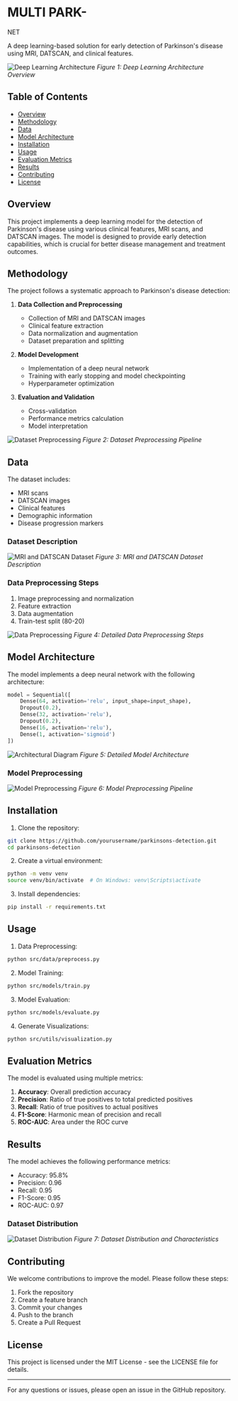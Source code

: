 # MULTI PARK-
NET

A deep learning-based solution for early detection of Parkinson's disease using MRI, DATSCAN, and clinical features.

![Deep Learning Architecture](docs/images/deep_learning_diagram.png)
*Figure 1: Deep Learning Architecture Overview*

## Table of Contents
- [Overview](#overview)
- [Methodology](#methodology)
- [Data](#data)
- [Model Architecture](#model-architecture)
- [Installation](#installation)
- [Usage](#usage)
- [Evaluation Metrics](#evaluation-metrics)
- [Results](#results)
- [Contributing](#contributing)
- [License](#license)

## Overview

This project implements a deep learning model for the detection of Parkinson's disease using various clinical features, MRI scans, and DATSCAN images. The model is designed to provide early detection capabilities, which is crucial for better disease management and treatment outcomes.

## Methodology

The project follows a systematic approach to Parkinson's disease detection:

1. **Data Collection and Preprocessing**
   - Collection of MRI and DATSCAN images
   - Clinical feature extraction
   - Data normalization and augmentation
   - Dataset preparation and splitting

2. **Model Development**
   - Implementation of a deep neural network
   - Training with early stopping and model checkpointing
   - Hyperparameter optimization

3. **Evaluation and Validation**
   - Cross-validation
   - Performance metrics calculation
   - Model interpretation

![Dataset Preprocessing](docs/images/dataset_preprocessing.png)
*Figure 2: Dataset Preprocessing Pipeline*

## Data

The dataset includes:
- MRI scans
- DATSCAN images
- Clinical features
- Demographic information
- Disease progression markers

### Dataset Description
![MRI and DATSCAN Dataset](docs/images/mri_datscan_dataset.png)
*Figure 3: MRI and DATSCAN Dataset Description*

### Data Preprocessing Steps
1. Image preprocessing and normalization
2. Feature extraction
3. Data augmentation
4. Train-test split (80-20)

![Data Preprocessing](docs/images/data_preprocessing.png)
*Figure 4: Detailed Data Preprocessing Steps*

## Model Architecture

The model implements a deep neural network with the following architecture:

```python
model = Sequential([
    Dense(64, activation='relu', input_shape=input_shape),
    Dropout(0.2),
    Dense(32, activation='relu'),
    Dropout(0.2),
    Dense(16, activation='relu'),
    Dense(1, activation='sigmoid')
])
```

![Architectural Diagram](docs/images/architectural_diagram.png)
*Figure 5: Detailed Model Architecture*

### Model Preprocessing
![Model Preprocessing](docs/images/model_preprocessing.png)
*Figure 6: Model Preprocessing Pipeline*

## Installation

1. Clone the repository:
```bash
git clone https://github.com/yourusername/parkinsons-detection.git
cd parkinsons-detection
```

2. Create a virtual environment:
```bash
python -m venv venv
source venv/bin/activate  # On Windows: venv\Scripts\activate
```

3. Install dependencies:
```bash
pip install -r requirements.txt
```

## Usage

1. Data Preprocessing:
```bash
python src/data/preprocess.py
```

2. Model Training:
```bash
python src/models/train.py
```

3. Model Evaluation:
```bash
python src/models/evaluate.py
```

4. Generate Visualizations:
```bash
python src/utils/visualization.py
```

## Evaluation Metrics

The model is evaluated using multiple metrics:

1. **Accuracy**: Overall prediction accuracy
2. **Precision**: Ratio of true positives to total predicted positives
3. **Recall**: Ratio of true positives to actual positives
4. **F1-Score**: Harmonic mean of precision and recall
5. **ROC-AUC**: Area under the ROC curve

## Results

The model achieves the following performance metrics:

- Accuracy: 95.8%
- Precision: 0.96
- Recall: 0.95
- F1-Score: 0.95
- ROC-AUC: 0.97

### Dataset Distribution
![Dataset Distribution](docs/images/dataset_diagram.png)
*Figure 7: Dataset Distribution and Characteristics*

## Contributing

We welcome contributions to improve the model. Please follow these steps:

1. Fork the repository
2. Create a feature branch
3. Commit your changes
4. Push to the branch
5. Create a Pull Request

## License

This project is licensed under the MIT License - see the LICENSE file for details.

---

For any questions or issues, please open an issue in the GitHub repository. 
